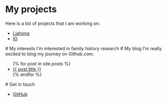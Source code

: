 # My projects
Here is a list of projects that I am working on:
<ul>
<li><a href="https://github.com/honicomb/liahona">Liahona</a></li>
<li><a href="https://github.com/honicomb/github.io">IO</a></li>
</ul>
# My interests
I'm interested in family history research
# My blog
I'm really excited to blog my journey on Github.com.
<ul>
{% for post in site.posts %}
<li>
<a href="{{ post.url }}">{{ post.title }}</a>
</li>
{% endfor %}
</ul>
# Get in touch
<ul>
<li><a href="https://github.com/{{site.github_honicomb}}">GitHub</a></li>
</ul>
